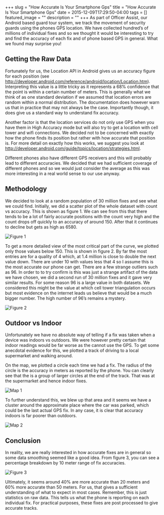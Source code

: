 +++
slug = "How Accurate Is Your Smartphone Gps"
title =  "How Accurate Is Your Smartphone Gps"
date = 2015-12-09T17:29:50-04:00
tags = []
featured_image = ""
description = ""
+++
As part of Officer Assist, our Android based guard tour system, we track the movement of security guards using the phones GPS location.  We have collected hundred’s of millions of individual fixes and so we thought it would be interesting to try and find the accuracy of each fix and of phone based GPS in general.   What we found may surprise you!

## Getting the Raw Data
Fortunately for us, the Location API in Android gives us an accuracy figure for each position (see http://developer.android.com/reference/android/location/Location.htm).  Interpreting this value is a little tricky as it represents a 68% confidence that the point is within a certain number of meters.  This is generally what we think of as one standard deviation if we assumed that location errors are random within a normal distribution.   The documentation does however warn us that in practice that may not always be the case.  Importantly though, it does give us a standard way to understand fix accuracy.

Another factor is that the location services do not only use GPS when you have them in High Accuracy mode but will also try to get a location with cell tower and wifi connections.  We decided not to be concerned with exactly how the phone finds its position but rather with how accurate that position is.  For more detail on exactly how this works, we suggest you look at http://developer.android.com/guide/topics/location/strategies.html.

Different phones also have different GPS receivers and this will probably lead to different accuracies.  We decided that we had sufficient coverage of different phones and so we would just consider the average as this was more interesting in a real world sense to our use anyway.

## Methodology
We decided to look at a random population of 30 million fixes and see what we could find.  Initially, we did a scatter plot of the whole dataset with count vs accuracy.  This is shown as figure 1.  We can see from this that there tends to be a lot of fairly accurate positions with the count very high and the count drops off quickly to an accuracy of around 150.  After that it continues to decline but gets as high as 6580.

![Figure 1](/images/figure_1.png)

To get a more detailed view of the most critical part of the curve, we plotted only those values below 150.  This is shown in figure 2.  By far the most entries are for a quality of 4 which, at 1.4 million is close to double the next value down.  There are under 10 with values less that 4 so I assume this is the most accurate our phone can get.  There are a few strange outliers such as 96.  In order to to try confirm is this was just a strange artifact of the data we have chosen, we did a second run of 30 million fixes and it gave very similar results.  For some reason 96 is a large value in both datasets.  We considered this might be the value at which cell tower triangulation occurs but most evidence on the internet leads us believe that would be a much bigger number.  The high number of 96’s remains a mystery.

![Figure 2](/images/figure_2.png)

## Outdoor vs Indoor
Unfortunately we have no absolute way of telling if a fix was taken when a device was indoors vs outdoors.  We were however pretty certain that indoor readings would be far worse as the cannot use the GPS.  To get some anecdotal evidence for this, we plotted a track of driving to a local supermarket and walking around.

On the map, we plotted a circle each time we had a fix.  The radius of the circle is the accuracy in meters as reported by the phone.  You can clearly see that the is a group of larger circles at the end of the track.  That was at the supermarket and hence indoor fixes.

![Map 1](/images/map_1.png)

To further understand this, we blew up that area and it seems we have a cluster around the approximate place where the car was parked, which could be the last actual GPS fix.  In any case, it is clear that accuracy indoors is far poorer than outdoors.

![Map 2](/images/map_2.png)

## Conclusion
In reality, we are really interested in how accurate fixes are in general so some data smoothing seemed like a good idea.  From figure 3, you can see a percentage breakdown by 10 meter range of fix accuracies.

![Figure 3](/images/figure_3.png)

Ultimately, it seems around 40% are more accurate than 20 meters and 60% more accurate than 50 meters.  For us, that gives a sufficient understanding of what to expect in most cases.  Remember, this is just statistics on raw data.  This tells us what the phone is reporting on each individual fix.  For practical purposes, these fixes are post processed to give accurate tracks.
